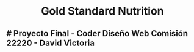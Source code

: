 <h1 align="center">Gold Standard Nutrition</h1>

<h2> # Proyecto Final - Coder Diseño Web Comisión 22220 - David Victoria </h2>


